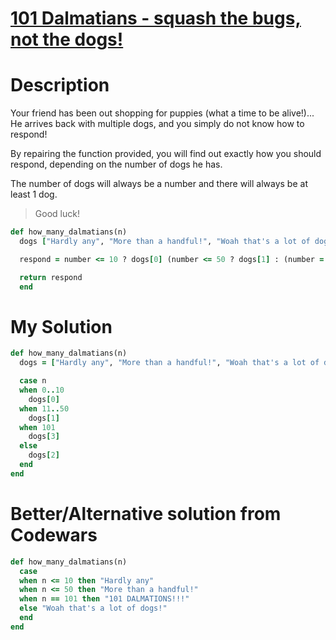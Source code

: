 # [101 Dalmatians - squash the bugs, not the dogs!](https://www.codewars.com/kata/56f6919a6b88de18ff000b36)

# Description
Your friend has been out shopping for puppies (what a time to be alive!)... He arrives back with multiple dogs, and you 
simply do not know how to respond!

By repairing the function provided, you will find out exactly how you should respond, depending on the number of dogs he
has.

The number of dogs will always be a number and there will always be at least 1 dog.

> Good luck!

```ruby
def how_many_dalmatians(n)
  dogs ["Hardly any", "More than a handful!", "Woah that's a lot of dogs!", "101 DALMATIONS!!!"];

  respond = number <= 10 ? dogs[0] (number <= 50 ? dogs[1] : (number = 101  dogs[3] : dogs[2]

  return respond
  end
```

# My Solution
```ruby
def how_many_dalmatians(n)
  dogs = ["Hardly any", "More than a handful!", "Woah that's a lot of dogs!", "101 DALMATIONS!!!"]

  case n
  when 0..10
    dogs[0]
  when 11..50
    dogs[1]
  when 101
    dogs[3]
  else
    dogs[2]
  end
end
```

# Better/Alternative solution from Codewars
```ruby
def how_many_dalmatians(n)
  case
  when n <= 10 then "Hardly any"
  when n <= 50 then "More than a handful!"
  when n == 101 then "101 DALMATIONS!!!"
  else "Woah that's a lot of dogs!"
  end
end
```
